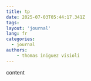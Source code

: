 ```yaml
---
title: tp
date: 2025-07-03T05:44:17.341Z
tags:
layout: 'journal'
lang: fr
categories: 
  - journal
authors:
    - thomas iniguez visioli
---
```

content 